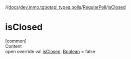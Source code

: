 //[docs](../../../index.md)/[dev.inmo.tgbotapi.types.polls](../index.md)/[RegularPoll](index.md)/[isClosed](is-closed.md)



# isClosed  
[common]  
Content  
open override val [isClosed](is-closed.md): [Boolean](https://kotlinlang.org/api/latest/jvm/stdlib/kotlin/-boolean/index.html) = false  



